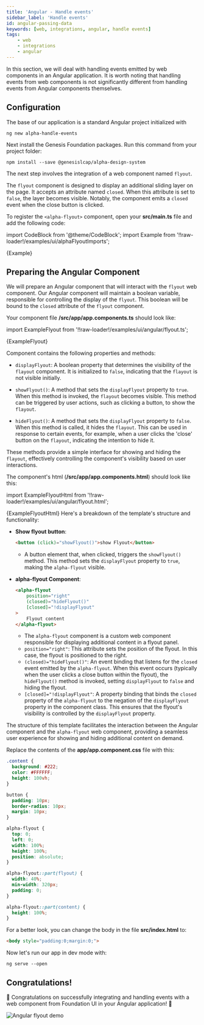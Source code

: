 ```yaml
---
title: 'Angular - Handle events'
sidebar_label: 'Handle events'
id: angular-passing-data
keywords: [web, integrations, angular, handle events]
tags:
    - web
    - integrations
    - angular
---
```


In this section, we will deal with handling events emitted by web components in an Angular application. It is worth noting that handling events from web components is not significantly different from handling events from Angular components themselves.

## Configuration

The base of our application is a standard Angular project initialized with
```shell
ng new alpha-handle-events
```

Next install the Genesis Foundation packages. Run this command from your project folder:

```shell
npm install --save @genesislcap/alpha-design-system
```

The next step involves the integration of a web component named `flyout`. 

The `flyout` component is designed to display an additional sliding layer on the page. It accepts an attribute named `closed`. When this attribute is set to `false`, the layer becomes visible. Notably, the component emits a `closed` event when the close button is clicked.

To register the `<alpha-flyout>` component, open your **src/main.ts** file and add the following code:

import CodeBlock from '@theme/CodeBlock';
import Example from '!!raw-loader!/examples/ui/alphaFlyoutImports';

<CodeBlock className="language-ts">{Example}</CodeBlock>

## Preparing the Angular Component

We will prepare an Angular component that will interact with the `flyout` web component. Our Angular component will maintain a boolean variable, responsible for controlling the display of the `flyout`. This boolean will be bound to the `closed` attribute of the `flyout` component.

Your component file **/src/app/app.components.ts** should look like:

import ExampleFlyout from '!!raw-loader!/examples/ui/angular/flyout.ts';

<CodeBlock className="language-ts">{ExampleFlyout}</CodeBlock>

Component contains the following properties and methods:

- `displayFlyout`: A boolean property that determines the visibility of the `flayout` component. It is initialized to `false`, indicating that the `flayout` is not visible initially.

- `showFlyout()`: A method that sets the `displayFlyout` property to `true`. When this method is invoked, the `flayout` becomes visible. This method can be triggered by user actions, such as clicking a button, to show the `flayout`.

- `hideFlyout()`: A method that sets the `displayFlyout` property to `false`. When this method is called, it hides the `flayout`. This can be used in response to certain events, for example, when a user clicks the 'close' button on the `flayout`, indicating the intention to hide it.

These methods provide a simple interface for showing and hiding the `flayout`, effectively controlling the component's visibility based on user interactions.

The component's html (**/src/app/app.components.html**) should look like this:

import ExampleFlyoutHtml from '!!raw-loader!/examples/ui/angular/flyout.html';

<CodeBlock className="language-html">{ExampleFlyoutHtml}</CodeBlock>
Here's a breakdown of the template's structure and functionality:

- **Show flyout button**:
    ```html
    <button (click)="showFlyout()">show Flyout</button>
    ```
    - A button element that, when clicked, triggers the `showFlyout()` method. This method sets the `displayFlyout` property to `true`, making the `alpha-flyout` visible.

- **alpha-flyout Component**:
    ```html
    <alpha-flyout
        position="right"
        (closed)="hideFlyout()"
        [closed]="!displayFlyout"
    >
        Flyout content
    </alpha-flyout>
    ```
    - The `alpha-flyout` component is a custom web component responsible for displaying additional content in a flyout panel.
    - `position="right"`: This attribute sets the position of the flyout. In this case, the flyout is positioned to the right.
    - `(closed)="hideFlyout()"`: An event binding that listens for the `closed` event emitted by the `alpha-flyout`. When this event occurs (typically when the user clicks a close button within the flyout), the `hideFlyout()` method is invoked, setting `displayFlyout` to `false` and hiding the flyout.
    - `[closed]="!displayFlyout"`: A property binding that binds the `closed` property of the `alpha-flyout` to the negation of the `displayFlyout` property in the component class. This ensures that the flyout's visibility is controlled by the `displayFlyout` property.

The structure of this template facilitates the interaction between the Angular component and the `alpha-flyout` web component, providing a seamless user experience for showing and hiding additional content on demand.

Replace the contents of the **app/app.component.css** file with this:
```css
.content {
  background: #222;
  color: #FFFFFF;
  height: 100vh;
}

button {
  padding: 10px;
  border-radius: 10px;
  margin: 10px;
}

alpha-flyout {
  top: 0;
  left: 0;
  width: 100%;
  height: 100%;
  position: absolute;
}

alpha-flyout::part(flyout) {
  width: 40%;
  min-width: 320px;
  padding: 0;
}

alpha-flyout::part(content) {
  height: 100%;
}
```

For a better look, you can change the body in the file **src/index.html** to:

```html
<body style="padding:0;margin:0;">
```



Now let's run our app in dev mode with:
```shell
ng serve --open
```

## Congratulations!

🎉 Congratulations on successfully integrating and handling events with a web component from Foundation UI in your Angular application! 🎉

![Angular flyout demo](/integrations/angular/angular-flyout-demo.gif)